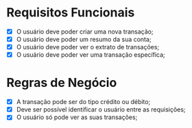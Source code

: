 # Requisitos Funcionais

- [X] O usuário deve poder criar uma nova transação;
- [X] O usuário deve poder um resumo da sua conta;
- [X] O usuário deve poder ver o extrato de transações;
- [X] O usuário deve poder ver uma transação específica;

# Regras de Negócio

- [X] A transação pode ser do tipo crédito ou débito;
- [X] Deve ser possível identificar o usuário entre as requisições;
- [X] O usuário só pode ver as suas transações;
